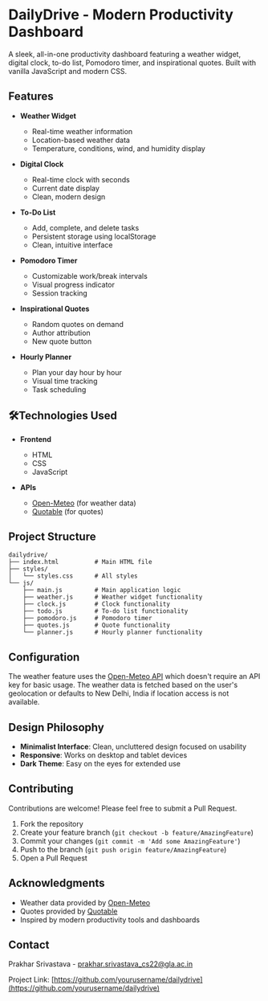 # DailyDrive - Modern Productivity Dashboard

A sleek, all-in-one productivity dashboard featuring a weather widget, digital clock, to-do list, Pomodoro timer, and inspirational quotes. Built with vanilla JavaScript and modern CSS.

## Features

- **Weather Widget**
  - Real-time weather information
  - Location-based weather data
  - Temperature, conditions, wind, and humidity display

- **Digital Clock**
  - Real-time clock with seconds
  - Current date display
  - Clean, modern design

- **To-Do List**
  - Add, complete, and delete tasks
  - Persistent storage using localStorage
  - Clean, intuitive interface

- **Pomodoro Timer**
  - Customizable work/break intervals
  - Visual progress indicator
  - Session tracking

- **Inspirational Quotes**
  - Random quotes on demand
  - Author attribution
  - New quote button

- **Hourly Planner**
  - Plan your day hour by hour
  - Visual time tracking
  - Task scheduling


## 🛠Technologies Used

- **Frontend**
  - HTML
  - CSS
  - JavaScript

- **APIs**
  - [Open-Meteo](https://open-meteo.com/) (for weather data)
  - [Quotable](https://github.com/lukePeavey/quotable) (for quotes)

## Project Structure

```
dailydrive/
├── index.html          # Main HTML file
├── styles/
│   └── styles.css      # All styles
└── js/
    ├── main.js         # Main application logic
    ├── weather.js      # Weather widget functionality
    ├── clock.js        # Clock functionality
    ├── todo.js         # To-do list functionality
    ├── pomodoro.js     # Pomodoro timer
    ├── quotes.js       # Quote functionality
    └── planner.js      # Hourly planner functionality
```

## Configuration

The weather feature uses the [Open-Meteo API](https://open-meteo.com/) which doesn't require an API key for basic usage. The weather data is fetched based on the user's geolocation or defaults to New Delhi, India if location access is not available.

## Design Philosophy

- **Minimalist Interface**: Clean, uncluttered design focused on usability
- **Responsive**: Works on desktop and tablet devices
- **Dark Theme**: Easy on the eyes for extended use

## Contributing

Contributions are welcome! Please feel free to submit a Pull Request.

1. Fork the repository
2. Create your feature branch (`git checkout -b feature/AmazingFeature`)
3. Commit your changes (`git commit -m 'Add some AmazingFeature'`)
4. Push to the branch (`git push origin feature/AmazingFeature`)
5. Open a Pull Request


## Acknowledgments

- Weather data provided by [Open-Meteo](https://open-meteo.com/)
- Quotes provided by [Quotable](https://github.com/lukePeavey/quotable)
- Inspired by modern productivity tools and dashboards

## Contact

Prakhar Srivastava - prakhar.srivastava_cs22@gla.ac.in

Project Link: [https://github.com/yourusername/dailydrive](https://github.com/yourusername/dailydrive)
